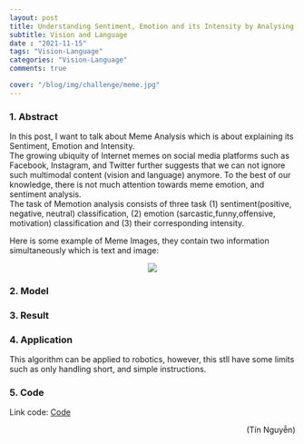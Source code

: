 ```yaml
---
layout: post
title: Understanding Sentiment, Emotion and its Intensity by Analysing Meme Images
subtitle: Vision and Language
date : "2021-11-15"
tags: "Vision-Language"
categories: "Vision-Language"
comments: true

cover: "/blog/img/challenge/meme.jpg"
---
```



### 1. Abstract
In this post, I want to talk about Meme Analysis which is about explaining its Sentiment, Emotion and Intensity. <br/>
The growing ubiquity of Internet memes on social media platforms such as Facebook, Instagram, and Twitter further suggests that we can not ignore such multimodal content (vision and language) anymore. To the best of our knowledge, there is not much attention towards meme emotion, and sentiment analysis. <br/>
The task of Memotion analysis consists of three task (1) sentiment(positive, negative, neutral) classification, (2) emotion (sarcastic,funny,offensive, motivation) classification and (3) their corresponding intensity. <br/>

Here is some example of Meme Images, they contain two information simultaneously which is text and image: <br/>

<p align="center">
  <img src="/blog/img/challenge/meme_example.png">
</p>

### 2. Model


### 3. Result

### 4. Application
This algorithm can be applied to robotics, however, this stll have some limits such as only handling short, and simple instructions.

### 5. Code
Link code: [Code](https://github.com/ngthanhtin/Memotion2_AAAI_WS_2022)

<div style="text-align: right"> (Tín Nguyễn) </div>